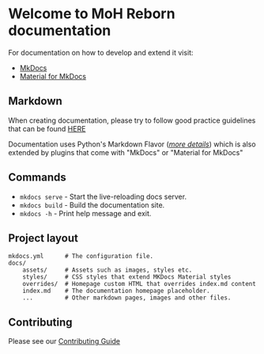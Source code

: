 # Welcome to MoH Reborn documentation

For documentation on how to develop and extend it visit:
* [MkDocs](https://www.mkdocs.org)
* [Material for MkDocs ](https://squidfunk.github.io/mkdocs-material)

## Markdown

When creating documentation, please try to follow good practice guidelines that can be found
[HERE](https://www.markdownguide.org)

Documentation uses Python's Markdown Flavor (*[more details](https://www.mkdocs.org/user-guide/writing-your-docs/#writing-with-markdown)*) 
which is also extended by plugins that come with "MkDocs" or "Material for MkDocs"

## Commands

* `mkdocs serve` - Start the live-reloading docs server.
* `mkdocs build` - Build the documentation site.
* `mkdocs -h` - Print help message and exit.

## Project layout

    mkdocs.yml      # The configuration file.
    docs/
        assets/     # Assets such as images, styles etc.
        styles/     # CSS styles that extend MKDocs Material styles
        overrides/  # Homepage custom HTML that overrides index.md content
        index.md    # The documentation homepage placeholder.
        ...         # Other markdown pages, images and other files.

## Contributing

Please see our [Contributing Guide](.github/CONTRIBUTING.MD)